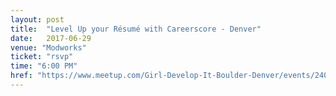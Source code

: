 ```yaml
---
layout: post
title:  "Level Up your Résumé with Careerscore - Denver"
date:   2017-06-29
venue: "Modworks"
ticket: "rsvp"
time: "6:00 PM"
href: "https://www.meetup.com/Girl-Develop-It-Boulder-Denver/events/240684292/"
---
```

